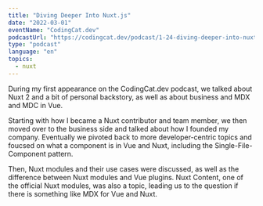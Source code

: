```yaml
---
title: "Diving Deeper Into Nuxt.js"
date: "2022-03-01"
eventName: "CodingCat.dev"
podcastUrl: "https://codingcat.dev/podcast/1-24-diving-deeper-into-nuxt-js"
type: "podcast"
language: "en"
topics:
  - nuxt
---
```


During my first appearance on the CodingCat.dev podcast, we talked about Nuxt 2 and a bit of personal backstory, as well as about business and MDX and MDC in Vue.

Starting with how I became a Nuxt contributor and team member, we then moved over to the business side and talked about how I founded my company. Eventually we pivoted back to more developer-centric topics and foucsed on what a component is in Vue and Nuxt, including the Single-File-Component pattern.

Then, Nuxt modules and their use cases were discussed, as well as the difference between Nuxt modules and Vue plugins. Nuxt Content, one of the official Nuxt modules, was also a topic, leading us to the question if there is something like MDX for Vue and Nuxt.
